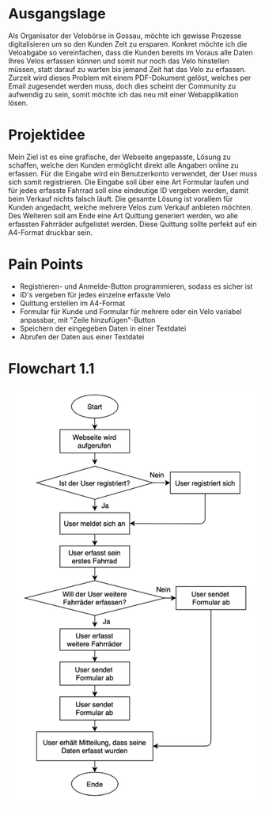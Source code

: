# Ausgangslage

Als Organisator der Velobörse in Gossau, möchte ich gewisse Prozesse digitalisieren um so den Kunden Zeit zu ersparen. Konkret möchte ich die Veloabgabe so vereinfachen, dass die Kunden bereits im Voraus alle Daten Ihres Velos erfassen können und somit nur noch das Velo hinstellen müssen, statt darauf zu warten bis jemand Zeit hat das Velo zu erfassen. 
Zurzeit wird dieses Problem mit einem PDF-Dokument gelöst, welches per Email zugesendet werden muss, doch dies scheint der Community zu aufwendig zu sein, somit möchte ich das neu mit einer Webapplikation lösen.

# Projektidee

Mein Ziel ist es eine grafische, der Webseite angepasste, Lösung zu schaffen, welche den Kunden ermöglicht direkt alle Angaben online zu erfassen. Für die Eingabe wird ein Benutzerkonto verwendet, der User muss sich somit registrieren. Die Eingabe soll über eine Art Formular laufen und für jedes erfasste Fahrrad soll eine eindeutige ID vergeben werden, damit beim Verkauf nichts falsch läuft. Die gesamte Lösung ist vorallem für Kunden angedacht, welche mehrere Velos zum Verkauf anbieten möchten. Des Weiteren soll am Ende eine Art Quittung generiert werden, wo alle erfassten Fahrräder aufgelistet werden. Diese Quittung sollte perfekt auf ein A4-Format druckbar sein. 

# Pain Points

- Registrieren- und Anmelde-Button programmieren, sodass es sicher ist
- ID's vergeben für jedes einzelne erfasste Velo
- Quittung erstellen im A4-Format
- Formular für Kunde und Formular für mehrere oder ein Velo variabel anpassbar, mit "Zeile hinzufügen"-Button
- Speichern der eingegeben Daten in einer Textdatei
- Abrufen der Daten aus einer Textdatei

# Flowchart 1.1
![flowchart](Flowchart.png "Flowchart")
